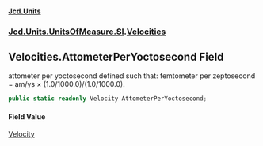 #### [Jcd.Units](index 'index')
### [Jcd.Units.UnitsOfMeasure.SI](Jcd.Units.UnitsOfMeasure.SI 'Jcd.Units.UnitsOfMeasure.SI').[Velocities](Velocities 'Jcd.Units.UnitsOfMeasure.SI.Velocities')

## Velocities.AttometerPerYoctosecond Field

attometer per yoctosecond defined such that: femtometer per zeptosecond = am/ys × (1.0/1000.0)/(1.0/1000.0).

```csharp
public static readonly Velocity AttometerPerYoctosecond;
```

#### Field Value
[Velocity](Velocity 'Jcd.Units.UnitTypes.Velocity')